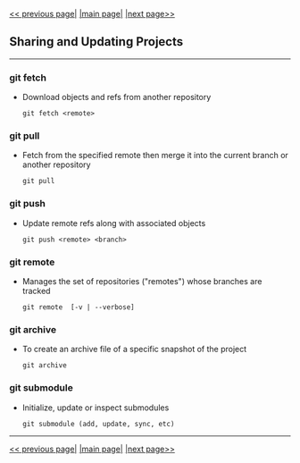 [<< previous page|](./04_branching_and_merging.md) [|main page|](./../README.md) [|next page>>](./06_inspection_and_comparison.md)

## Sharing and Updating Projects

---

### git fetch

+ Download objects and refs from another repository
  
  ```
  git fetch <remote>
  ```

### git pull

+ Fetch from the specified remote then merge it into the current branch or another repository
  
  ```
  git pull
  ```

### git push

+ Update remote refs along with associated objects
  
  ```
  git push <remote> <branch>
  ```

### git remote

+ Manages the set of repositories ("remotes") whose branches are tracked
  
  ```
  git remote  [-v | --verbose]
  ```

### git archive

+ To create an archive file of a specific snapshot of the project
  
  ```
  git archive
  ```

### git submodule

+ Initialize, update or inspect submodules
  
  ```
  git submodule (add, update, sync, etc)
  ```


---

[<< previous page|](./04_branching_and_merging.md) [|main page|](./../README.md) [|next page>>](./06_inspection_and_comparison.md)